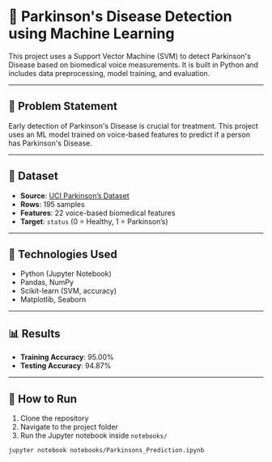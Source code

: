 # 🧠 Parkinson's Disease Detection using Machine Learning

This project uses a Support Vector Machine (SVM) to detect Parkinson's Disease based on biomedical voice measurements. It is built in Python and includes data preprocessing, model training, and evaluation.

---

## 📌 Problem Statement

Early detection of Parkinson's Disease is crucial for treatment. This project uses an ML model trained on voice-based features to predict if a person has Parkinson's Disease.

---

## 📂 Dataset

- **Source**: [UCI Parkinson’s Dataset](https://archive.ics.uci.edu/ml/datasets/parkinsons)
- **Rows**: 195 samples  
- **Features**: 22 voice-based biomedical features  
- **Target**: `status` (0 = Healthy, 1 = Parkinson’s)

---

## 🚀 Technologies Used

- Python (Jupyter Notebook)
- Pandas, NumPy
- Scikit-learn (SVM, accuracy)
- Matplotlib, Seaborn

---

## 📊 Results

- **Training Accuracy**: 95.00%
- **Testing Accuracy**: 94.87%

---

## 🧪 How to Run

1. Clone the repository  
2. Navigate to the project folder  
3. Run the Jupyter notebook inside `notebooks/`

```bash
jupyter notebook notebooks/Parkinsons_Prediction.ipynb
